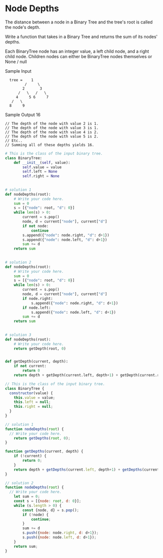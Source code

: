 # Node Depths

  The distance between a node in a Binary Tree and the tree's root is called the
  node's depth.
  
  Write a function that takes in a Binary Tree and returns the sum of its nodes'
  depths.
  
  Each BinaryTree node has an integer value, a
  left child node, and a right child node. Children
  nodes can either be BinaryTree nodes themselves or
  None / null
  
  Sample Input
  ```
    tree =    1
           /     \
          2       3
        /   \   /   \
       4     5 6     7
     /   \
    8     9
  ```
  Sample Output
  16
  ```
  // The depth of the node with value 2 is 1.
  // The depth of the node with value 3 is 1.
  // The depth of the node with value 4 is 2.
  // The depth of the node with value 5 is 2.
  // Etc..
  // Summing all of these depths yields 16.
  ```
```python
# This is the class of the input binary tree.
class BinaryTree:
    def __init__(self, value):
        self.value = value
        self.left = None
        self.right = None
        
    
# solution 1
def nodeDepths(root):
    # Write your code here.
	sum = 0
	s = [{"node": root, "d": 0}]
	while len(s) > 0:
		current = s.pop()
		node, d = current["node"], current["d"]
		if not node:
			continue
		s.append({"node": node.right, "d": d+1})
		s.append({"node": node.left, "d": d+1})
		sum += d
	return sum
  
  
# solution 2
def nodeDepths(root):
    # Write your code here.
	sum = 0
	s = [{"node": root, "d": 0}]
	while len(s) > 0:
		current = s.pop()
		node, d = current["node"], current["d"]
		if node.right:
			s.append({"node": node.right, "d": d+1})
		if node.left:
			s.append({"node": node.left, "d": d+1})
		sum += d
	return sum
  
 
# solution 3
def nodeDepths(root):
    # Write your code here.
    return getDepth(root, 0)


def getDepth(current, depth):
	if not current:
		return 0
	return depth + getDepth(current.left, depth+1) + getDepth(current.right, depth+1)
```
```javascript
// This is the class of the input binary tree.
class BinaryTree {
  constructor(value) {
    this.value = value;
    this.left = null;
    this.right = null;
  }
}

// solution 1
function nodeDepths(root) {
  // Write your code here.
	return getDepths(root, 0);
}

function getDepths(current, depth) {
	if (!current) {
		return 0;
	}
	return depth + getDepths(current.left, depth+1) + getDepths(current.right, depth+1)
}

// solution 2
function nodeDepths(root) {
  // Write your code here.
	let sum = 0;
	const s = [{node: root, d: 0}];
	while (s.length > 0) {
		const {node, d} = s.pop();
		if (!node) {
			continue;
		}
		sum += d
		s.push({node: node.right, d: d+1});
		s.push({node: node.left, d: d+1});
	}
	return sum;
}
```
